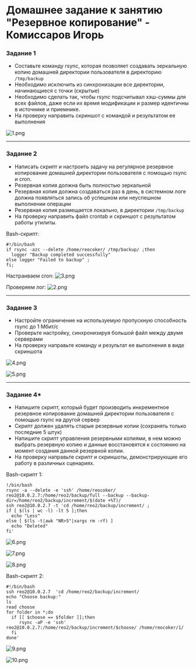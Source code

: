 # Домашнее задание к занятию "Резервное копирование" - Комиссаров Игорь


### Задание 1
- Составьте команду rsync, которая позволяет создавать зеркальную копию домашней директории пользователя в директорию `/tmp/backup`
- Необходимо исключить из синхронизации все директории, начинающиеся с точки (скрытые)
- Необходимо сделать так, чтобы rsync подсчитывал хэш-суммы для всех файлов, даже если их время модификации и размер идентичны в источнике и приемнике.
- На проверку направить скриншот с командой и результатом ее выполнения

![1.png](https://github.com/reocoker85/8-01-git-hw/blob/main/hw-08/img/1.png)

---

### Задание 2
- Написать скрипт и настроить задачу на регулярное резервное копирование домашней директории пользователя с помощью rsync и cron.
- Резервная копия должна быть полностью зеркальной
- Резервная копия должна создаваться раз в день, в системном логе должна появляться запись об успешном или неуспешном выполнении операции
- Резервная копия размещается локально, в директории `/tmp/backup`
- На проверку направить файл crontab и скриншот с результатом работы утилиты.

Bash-скрипт:

```
#!/bin/bash
if rsync -azc --delete /home/reocoker/ /tmp/backup/ ;then
  logger "Backup completed successfully"
else logger "Failed to backup" ;
fi;

```

Настраиваем cron:
![3.png](https://github.com/reocoker85/8-01-git-hw/blob/main/hw-08/img/3.png)

Проверяем лог:
![2.png](https://github.com/reocoker85/8-01-git-hw/blob/main/hw-08/img/2.png)

---

### Задание 3
- Настройте ограничение на используемую пропускную способность rsync до 1 Мбит/c
- Проверьте настройку, синхронизируя большой файл между двумя серверами
- На проверку направьте команду и результат ее выполнения в виде скриншота

![4.png](https://github.com/reocoker85/8-01-git-hw/blob/main/hw-08/img/4.png)

![5.png](https://github.com/reocoker85/8-01-git-hw/blob/main/hw-08/img/5.png)


---
### Задание 4*
- Напишите скрипт, который будет производить инкрементное резервное копирование домашней директории пользователя с помощью rsync на другой сервер
- Скрипт должен удалять старые резервные копии (сохранять только последние 5 штук)
- Напишите скрипт управления резервными копиями, в нем можно выбрать резервную копию и данные восстановятся к состоянию на момент создания данной резервной копии.
- На проверку направьте скрипт и скриншоты, демонстрирующие его работу в различных сценариях.

Bash-скрипт 1:

```
!/bin/bash
rsync -a --delete -e 'ssh' /home/reocoker/ reo2@10.0.2.7:/home/reo2/backup/full --backup --backup-dir=/home/reo2/backup/increment/$(date +%T)/
ssh reo2@10.0.2.7 -t 'cd /home/reo2/backup/increment/ ;
if [ $(ls | wc -l) -lt 5 ];then
  echo "Less"
else [ $(ls -t|awk "NR>5"|xargs rm -rf) ]
  echo "Deleted"
fi'

```
![6.png](https://github.com/reocoker85/8-01-git-hw/blob/main/hw-08/img/6.png)

![7.png](https://github.com/reocoker85/8-01-git-hw/blob/main/hw-08/img/7.png)

![8.png](https://github.com/reocoker85/8-01-git-hw/blob/main/hw-08/img/8.png)

Bash-скрипт 2:

```
#!/bin/bash
ssh reo2@10.0.2.7  'cd /home/reo2/backup/increment/
echo "Choose backup:"
ls
read choose
for folder in *;do
  if [[ $choose == $folder ]];then
     rsync -aP -e 'ssh' reo2@10.0.2.7:/home/reo2/backup/increment/$choose/ /home/reocoker/1/
  fi
done'

```
![9.png](https://github.com/reocoker85/8-01-git-hw/blob/main/hw-08/img/9.png)

![10.png](https://github.com/reocoker85/8-01-git-hw/blob/main/hw-08/img/10.png)

